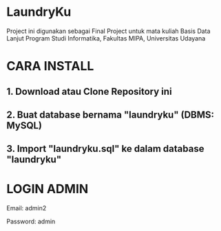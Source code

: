 # LaundryKu
Project ini digunakan sebagai Final Project untuk mata kuliah Basis Data Lanjut
Program Studi Informatika, Fakultas MIPA, Universitas Udayana

# CARA INSTALL

## 1. Download atau Clone Repository ini
## 2. Buat database bernama "laundryku" (DBMS: MySQL)
## 3. Import "laundryku.sql" ke dalam database "laundryku"

# LOGIN ADMIN

<p>Email: admin2</p>
<p>Password: admin</p>